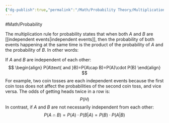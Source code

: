 ```yaml
---
{"dg-publish":true,"permalink":"/Math/Probability Theory/Multiplication Rule for Probability/","created":"2024-11-04T21:52:56.788-05:00","updated":"2024-11-10T21:49:14.738-05:00"}
---
```



#Math/Probability 

The multiplication rule for probability states that when both $A$ and $B$ are [[independent events\|independent events]], then the probability of both events happening at the same time is the product of the probability of $A$ and the probability of $B$. In other words:

If $A$ and $B$ are independent of each other:
$$
\begin{align}
P(A\text{ and }B)=P(A\cap B)=P(A)\cdot P(B)
\end{align}
$$
For example, two coin tosses are each independent events because the first coin toss does not affect the probabilities of the second coin toss, and vice versa. The odds of getting heads twice in a row is:
$$
P(H)
$$In contrast, if $A$ and $B$ are not necessarily independent from each other:
$$
P(A\cap B)=P(A)\cdot P(B|A)=P(B)\cdot P(A|B)
$$
